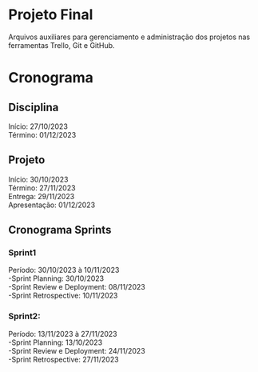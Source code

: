# Projeto Final
Arquivos auxiliares para gerenciamento e administração dos projetos nas ferramentas Trello, Git e GitHub.

# Cronograma

## Disciplina
Início: 27/10/2023  
Término: 01/12/2023  

## Projeto
Início: 30/10/2023  
Término: 27/11/2023  
Entrega: 29/11/2023  
Apresentação: 01/12/2023  

## Cronograma Sprints
### Sprint1 
Período: 30/10/2023 à 10/11/2023    
-Sprint Planning: 30/10/2023  
-Sprint Review e Deployment: 08/11/2023  
-Sprint Retrospective: 10/11/2023  

### Sprint2: 
Período: 13/11/2023 à 27/11/2023  
-Sprint Planning: 13/10/2023  
-Sprint Review e Deployment: 24/11/2023  
-Sprint Retrospective: 27/11/2023  
